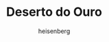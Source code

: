 ---
layout: post
author: heisenberg
category: Filmes
post_date: '2022-05-25T03:34:28.456Z'
post_modified: '2022-05-25T03:34:28.456Z'
title: Deserto do Ouro
description: 'Dois estranhos que estão viajando em um deserto e se surpreendem ao encontrar uma grande pepita de ouro. Eles pensam em uma estratégia para explorar e dividir a recompensa do tesouro encontrado. Enquanto um vai procurar equipamentos para dar continuidade no plano, o outro fica responsável por proteger o local e ambos lidam com diversos desafios nessa aventura.'
poster_path: /ejXBuNLvK4kZ7YcqeKqUWnCxdJq.jpg
tmdb_id: 760926
imdb_id: tt6020800
runtime: 97
release_date: '2022-01-13'
genres:
  - Thriller
  - Ação
casts:
  - Zac Efron
  - Anthony Hayes
  - Susie Porter
  - Andreas Sobik
  - Akuol Ngot
  - Thiik Biar
crews:
  - Anthony Hayes
trailer: Ao568TVbyqc
certification: 16
adult: false
vote_average: 6.4
vote_count: 256
qualitys:
  - 1080p
  - 720p
audios:
  - Dual Áudio
  - Português
  - Inglês
extensions:
  - mkv
  - mp4
---